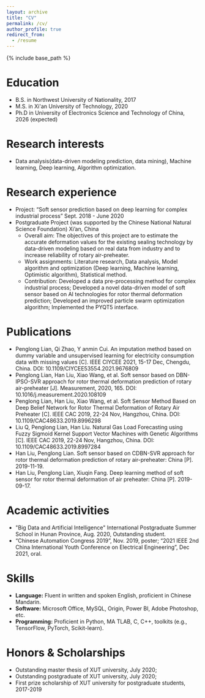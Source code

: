 ```yaml
---
layout: archive
title: "CV"
permalink: /cv/
author_profile: true
redirect_from:
  - /resume
---
```


{% include base_path %}

Education
======
* B.S. in Northwest University of Nationality, 2017
* M.S. in Xi'an University of Technology, 2020
* Ph.D in University of Electronics Science and Technology of China, 2026 (expected)

Research interests
======
* Data analysis(data-driven modeling prediction, data mining), Machine learning, Deep learning, Algorithm optimization.

Research experience
======
* Project: “Soft sensor prediction based on deep learning for complex industrial process” Sept. 2018 - June 2020
* Postgraduate Project (was supported by the Chinese National Natural Science Foundation) Xi’an, China
  * Overall aim: The objectives of this project are to estimate the accurate deformation values for the existing sealing technology by data-driven modeling based on real data from industry and to increase reliability of rotary air-preheater.
  * Work assignments: Literature research, Data analysis, Model algorithm and optimization (Deep learning, Machine learning, Optimistic algorithm), Statistical method.
  * Contribution: Developed a data pre-processing method for complex industrial process; Developed a novel data-driven model of soft sensor based on AI technologies for rotor thermal deformation prediction; Developed an improved particle swarm optimization algorithm; Implemented the PYQT5 interface.

Publications
======
* Penglong Lian, Qi Zhao, Y anmin Cui. An imputation method based on dummy variable and unsupervised learning for electricity consumption data with missing values [C]. IEEE CIYCEE 2021, 15-17 Dec, Chengdu, China. DOI: 10.1109/CIYCEE53554.2021.9676809
* Penglong Lian, Han Liu, Xiao Wang, et al. Soft sensor based on DBN-IPSO-SVR approach for rotor thermal deformation prediction of rotary air-preheater [J]. Measurement, 2020, 165. DOI: 10.1016/j.measurement.2020.108109
* Penglong Lian, Han Liu, Xiao Wang, et al. Soft Sensor Method Based on Deep Belief Network for Rotor Thermal Deformation of Rotary Air Preheater [C]. IEEE CAC 2019, 22-24 Nov, Hangzhou, China. DOI: 10.1109/CAC48633.2019.8996298
* Liu Q, Penglong Lian, Han Liu. Natural Gas Load Forecasting using Fuzzy Sigmoid Kernel Support Vector Machines with Genetic Algorithms [C]. IEEE CAC 2019, 22-24 Nov, Hangzhou, China. DOI: 10.1109/CAC48633.2019.8997284
* Han Liu, Penglong Lian. Soft sensor based on CDBN-SVR approach for rotor thermal deformation prediction of rotary air-preheater: China [P]. 2019-11-19.
* Han Liu, Penglong Lian, Xiuqin Fang. Deep learning method of soft sensor for rotor thermal deformation of air preheater: China [P]. 2019-09-17.
  
Academic activities
======
* "Big Data and Artificial Intelligence" International Postgraduate Summer School in Hunan Province, Aug. 2020, Outstanding student.
* “Chinese Automation Congress 2019”, Nov. 2019, poster; “2021 IEEE 2nd China International Youth Conference on Electrical Engineering”, Dec 2021, oral.
  
Skills
======
* **Language:** Fluent in written and spoken English, proficient in Chinese Mandarin. 
* **Software:** Microsoft Office, MySQL, Origin, Power BI, Adobe Photoshop, etc.  
* **Programming:** Proficient in Python, MA TLAB, C, C++, toolkits (e.g., TensorFlow, PyTorch, Scikit-learn).

Honors & Scholarships
======
* Outstanding master thesis of XUT university, July 2020; 
* Outstanding postgraduate of XUT university, July 2020; 
* First prize scholarship of XUT university for postgraduate students, 2017-2019
